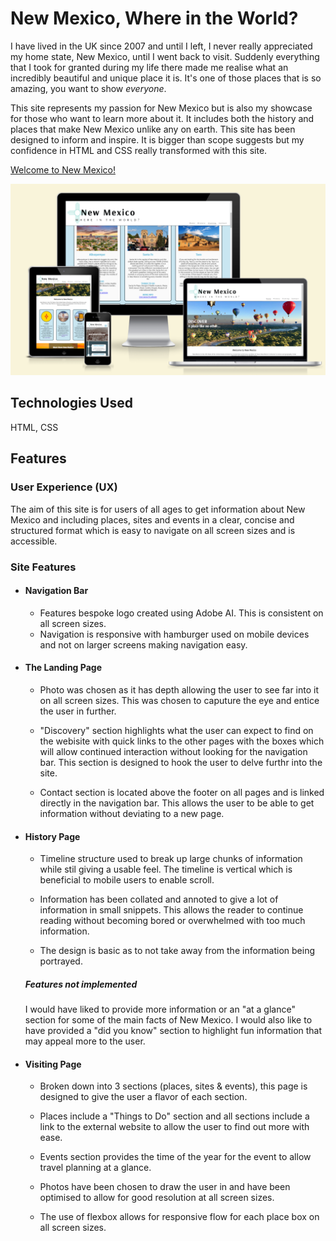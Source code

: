 # New Mexico, Where in the World?

I have lived in the UK since 2007 and until I left, I never really appreciated my home state, New Mexico, until I went back to visit. Suddenly everything that I took for granted during my life there made me realise what an incredibly beautiful and unique place it is. It's one of those places that is so amazing, you want to show _everyone_.

This site represents my passion for New Mexico but is also my showcase for those who want to learn more about it. It includes both the history and places that make New Mexico unlike any on earth. This site has been designed to inform and inspire. It is bigger than scope suggests but my confidence in HTML and CSS really transformed with this site.

[Welcome to New Mexico!](https://ramonatipton.github.io/Project1-NewMexico/index.html)

![Site mockup](assets/images/amiresponsive-mockup.png)

## Technologies Used

HTML, CSS

## Features

### User Experience (UX)

The aim of this site is for users of all ages to get information about New Mexico and including places, sites and events in a clear, concise and structured format which is easy to navigate on all screen sizes and is accessible.

### Site Features

- #### Navigation Bar

  - Features bespoke logo created using Adobe AI. This is consistent on all screen sizes.
  - Navigation is responsive with hamburger used on mobile devices and not on larger screens making navigation easy.

- #### The Landing Page

  - Photo was chosen as it has depth allowing the user to see far into it on all screen sizes. This was chosen to caputure the eye and entice the user in further.

  - "Discovery" section highlights what the user can expect to find on the webisite with quick links to the other pages with the boxes which will allow continued interaction without looking for the navigation bar. This section is designed to hook the user to delve furthr into the site.

  - Contact section is located above the footer on all pages and is linked directly in the navigation bar. This allows the user to be able to get information without deviating to a new page.

- #### History Page

  - Timeline structure used to break up large chunks of information while stil giving a usable feel. The timeline is vertical which is beneficial to mobile users to enable scroll.

  - Information has been collated and annoted to give a lot of information in small snippets. This allows the reader to continue reading without becoming bored or overwhelmed with too much information.

  - The design is basic as to not take away from the information being portrayed.

  ##### Features not implemented

  I would have liked to provide more information or an "at a glance" section for some of the main facts of New Mexico. I would also like to have provided a "did you know" section to highlight fun information that may appeal more to the user.

- #### Visiting Page

  - Broken down into 3 sections (places, sites & events), this page is designed to give the user a flavor of each section.

  - Places include a "Things to Do" section and all sections include a link to the external website to allow the user to find out more with ease.

  - Events section provides the time of the year for the event to allow travel planning at a glance.

  - Photos have been chosen to draw the user in and have been optimised to allow for good resolution at all screen sizes.

  - The use of flexbox allows for responsive flow for each place box on all screen sizes.
